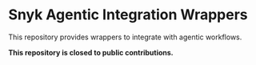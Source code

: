 # Snyk Agentic Integration Wrappers

This repository provides wrappers to integrate with agentic workflows.

**This repository is closed to public contributions.**
